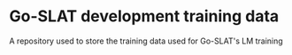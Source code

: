 # Go-SLAT development training data
A repository used to store the training data used for Go-SLAT's LM training
